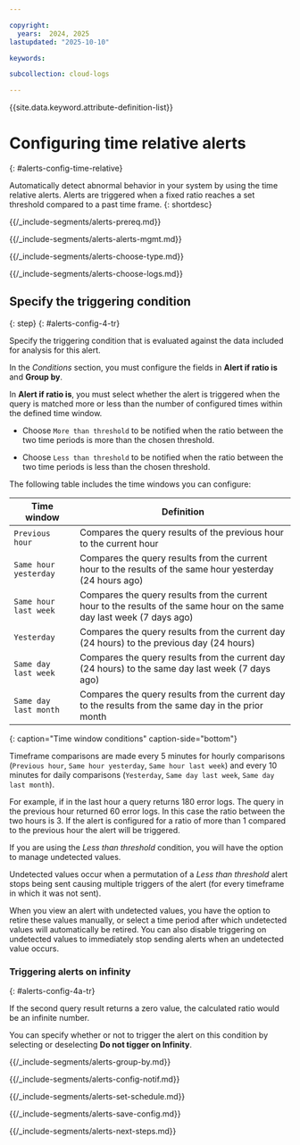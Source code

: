 ```yaml
---

copyright:
  years:  2024, 2025
lastupdated: "2025-10-10"

keywords:

subcollection: cloud-logs

---
```


{{site.data.keyword.attribute-definition-list}}



# Configuring time relative alerts
{: #alerts-config-time-relative}

Automatically detect abnormal behavior in your system by using the time relative alerts. Alerts are triggered when a fixed ratio reaches a set threshold compared to a past time frame.
{: shortdesc}


{{/_include-segments/alerts-prereq.md}}


{{/_include-segments/alerts-alerts-mgmt.md}}


{{/_include-segments/alerts-choose-type.md}}


{{/_include-segments/alerts-choose-logs.md}}


## Specify the triggering condition
{: step}
{: #alerts-config-4-tr}

Specify the triggering condition that is evaluated against the data included for analysis for this alert.

In the *Conditions* section, you must configure the fields in **Alert if ratio is** and **Group by**.

In **Alert if ratio is**, you must select whether the alert is triggered when the query is matched more or less than the number of configured times within the defined time window.

- Choose `More than threshold` to be notified when the ratio between the two time periods is more than the chosen threshold.

- Choose `Less than threshold` to be notified when the ratio between the two time periods is less than the chosen threshold.

The following table includes the time windows you can configure:

| Time window | Definition |
|-------------|------------|
| `Previous hour` | Compares the query results of the previous hour to the current hour |
| `Same hour yesterday` | Compares the query results from the current hour to the results of the same hour yesterday (24 hours ago) |
| `Same hour last week` | Compares the query results from the current hour to the results of the same hour on the same day last week (7 days ago) |
| `Yesterday` | Compares the query results from the current day (24 hours) to the previous day (24 hours) |
| `Same day last week` | Compares the query results from the current day (24 hours) to the same day last week (7 days ago) |
| `Same day last month` | Compares the query results from the current day to the results from the same day in the prior month |
{: caption="Time window conditions" caption-side="bottom"}

Timeframe comparisons are made every 5 minutes for hourly comparisons (`Previous hour`, `Same hour yesterday`, `Same hour last week`) and every 10 minutes for daily comparisons (`Yesterday`, `Same day last week`, `Same day last month`).

For example, if in the last hour a query returns 180 error logs. The query in the previous hour returned 60 error logs. In this case the ratio between the two hours is 3. If the alert is configured for a ratio of more than 1 compared to the previous hour the alert will be triggered.

If you are using the *Less than threshold* condition, you will have the option to manage undetected values.

Undetected values occur when a permutation of a *Less than threshold* alert stops being sent causing multiple triggers of the alert (for every timeframe in which it was not sent).

When you view an alert with undetected values, you have the option to retire these values manually, or select a time period after which undetected values will automatically be retired. You can also disable triggering on undetected values to immediately stop sending alerts when an undetected value occurs.

### Triggering alerts on infinity
{: #alerts-config-4a-tr}

If the second query result returns a zero value, the calculated ratio would be an infinite number.

You can specify whether or not to trigger the alert on this condition by selecting or deselecting **Do not tigger on Infinity**.


{{/_include-segments/alerts-group-by.md}}


{{/_include-segments/alerts-config-notif.md}}


{{/_include-segments/alerts-set-schedule.md}}


{{/_include-segments/alerts-save-config.md}}


{{/_include-segments/alerts-next-steps.md}}
